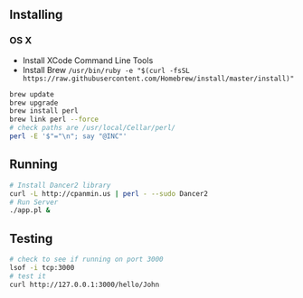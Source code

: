 
## Installing

### OS X

* Install XCode Command Line Tools
* Install Brew `/usr/bin/ruby -e "$(curl -fsSL https://raw.githubusercontent.com/Homebrew/install/master/install)"`

```bash
brew update
brew upgrade
brew install perl
brew link perl --force
# check paths are /usr/local/Cellar/perl/
perl -E '$"="\n"; say "@INC"'
```

## Running

```bash
# Install Dancer2 library
curl -L http://cpanmin.us | perl - --sudo Dancer2
# Run Server
./app.pl &
```

## Testing

```bash
# check to see if running on port 3000
lsof -i tcp:3000
# test it
curl http://127.0.0.1:3000/hello/John
```
